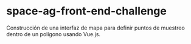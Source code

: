 # space-ag-front-end-challenge
Construcción de una interfaz de mapa para definir puntos de muestreo dentro de un polígono usando Vue.js.
